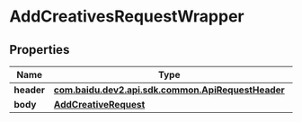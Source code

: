 

# AddCreativesRequestWrapper


## Properties

Name | Type | Description | Notes
------------ | ------------- | ------------- | -------------
**header** | [**com.baidu.dev2.api.sdk.common.ApiRequestHeader**](com.baidu.dev2.api.sdk.common.ApiRequestHeader.md) |  |  [optional]
**body** | [**AddCreativeRequest**](AddCreativeRequest.md) |  |  [optional]




